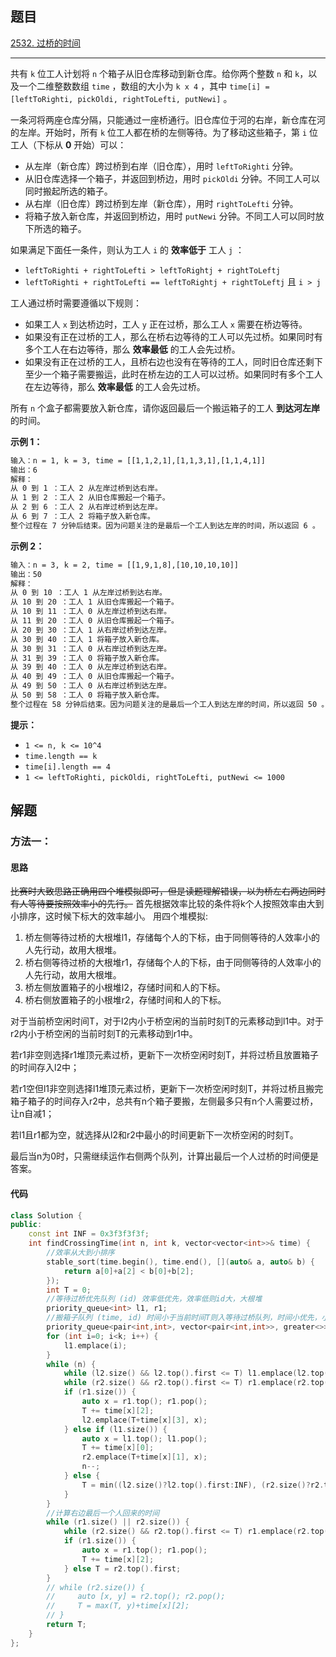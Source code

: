 ## 题目

[2532. 过桥的时间](https://leetcode.cn/problems/time-to-cross-a-bridge/)

---

共有 `k` 位工人计划将 `n` 个箱子从旧仓库移动到新仓库。给你两个整数 `n` 和 `k`，以及一个二维整数数组 `time` ，数组的大小为 `k x 4` ，其中 `time[i] = [leftToRighti, pickOldi, rightToLefti, putNewi]` 。

一条河将两座仓库分隔，只能通过一座桥通行。旧仓库位于河的右岸，新仓库在河的左岸。开始时，所有 `k` 位工人都在桥的左侧等待。为了移动这些箱子，第 `i` 位工人（下标从 **0** 开始）可以：

-   从左岸（新仓库）跨过桥到右岸（旧仓库），用时 `leftToRighti` 分钟。
-   从旧仓库选择一个箱子，并返回到桥边，用时 `pickOldi` 分钟。不同工人可以同时搬起所选的箱子。
-   从右岸（旧仓库）跨过桥到左岸（新仓库），用时 `rightToLefti` 分钟。
-   将箱子放入新仓库，并返回到桥边，用时 `putNewi` 分钟。不同工人可以同时放下所选的箱子。

如果满足下面任一条件，则认为工人 `i` 的 **效率低于** 工人 `j` ：

-   `leftToRighti + rightToLefti > leftToRightj + rightToLeftj`
-   `leftToRighti + rightToLefti == leftToRightj + rightToLeftj` 且 `i > j`

工人通过桥时需要遵循以下规则：

-   如果工人 `x` 到达桥边时，工人 `y` 正在过桥，那么工人 `x` 需要在桥边等待。
-   如果没有正在过桥的工人，那么在桥右边等待的工人可以先过桥。如果同时有多个工人在右边等待，那么 **效率最低** 的工人会先过桥。
-   如果没有正在过桥的工人，且桥右边也没有在等待的工人，同时旧仓库还剩下至少一个箱子需要搬运，此时在桥左边的工人可以过桥。如果同时有多个工人在左边等待，那么 **效率最低** 的工人会先过桥。

所有 `n` 个盒子都需要放入新仓库，请你返回最后一个搬运箱子的工人 **到达河左岸** 的时间。

  

**示例 1：**

```txt
输入：n = 1, k = 3, time = [[1,1,2,1],[1,1,3,1],[1,1,4,1]]
输出：6
解释：
从 0 到 1 ：工人 2 从左岸过桥到达右岸。
从 1 到 2 ：工人 2 从旧仓库搬起一个箱子。
从 2 到 6 ：工人 2 从右岸过桥到达左岸。
从 6 到 7 ：工人 2 将箱子放入新仓库。
整个过程在 7 分钟后结束。因为问题关注的是最后一个工人到达左岸的时间，所以返回 6 。
```

**示例 2：**

```txt
输入：n = 3, k = 2, time = [[1,9,1,8],[10,10,10,10]]
输出：50
解释：
从 0 到 10 ：工人 1 从左岸过桥到达右岸。
从 10 到 20 ：工人 1 从旧仓库搬起一个箱子。
从 10 到 11 ：工人 0 从左岸过桥到达右岸。
从 11 到 20 ：工人 0 从旧仓库搬起一个箱子。
从 20 到 30 ：工人 1 从右岸过桥到达左岸。
从 30 到 40 ：工人 1 将箱子放入新仓库。
从 30 到 31 ：工人 0 从右岸过桥到达左岸。
从 31 到 39 ：工人 0 将箱子放入新仓库。
从 39 到 40 ：工人 0 从左岸过桥到达右岸。
从 40 到 49 ：工人 0 从旧仓库搬起一个箱子。
从 49 到 50 ：工人 0 从右岸过桥到达左岸。
从 50 到 58 ：工人 0 将箱子放入新仓库。
整个过程在 58 分钟后结束。因为问题关注的是最后一个工人到达左岸的时间，所以返回 50 。
```
  

**提示：**

-   `1 <= n, k <= 10^4`
-   `time.length == k`
-   `time[i].length == 4`
-   `1 <= leftToRighti, pickOldi, rightToLefti, putNewi <= 1000`

  

## 解题

### 方法一：

#### 思路

~~比赛时大致思路正确用四个堆模拟即可，但是读题理解错误，以为桥左右两边同时有人等待要按照效率小的先行。~~
首先根据效率比较的条件将k个人按照效率由大到小排序，这时候下标大的效率越小。
用四个堆模拟:
1. 桥左侧等待过桥的大根堆l1，存储每个人的下标，由于同侧等待的人效率小的人先行动，故用大根堆。
2. 桥右侧等待过桥的大根堆r1，存储每个人的下标，由于同侧等待的人效率小的人先行动，故用大根堆。
3. 桥左侧放置箱子的小根堆l2，存储时间和人的下标。
4. 桥右侧放置箱子的小根堆r2，存储时间和人的下标。

对于当前桥空闲时间T，对于l2内小于桥空闲的当前时刻T的元素移动到l1中。对于r2内小于桥空闲的当前时刻T的元素移动到r1中。

若r1非空则选择r1堆顶元素过桥，更新下一次桥空闲时刻T，并将过桥且放置箱子的时间存入l2中；

若r1空但l1非空则选择l1堆顶元素过桥，更新下一次桥空闲时刻T，并将过桥且搬完箱子箱子的时间存入r2中，总共有n个箱子要搬，左侧最多只有n个人需要过桥，让n自减1；

若l1且r1都为空，就选择从l2和r2中最小的时间更新下一次桥空闲的时刻T。

最后当n为0时，只需继续运作右侧两个队列，计算出最后一个人过桥的时间便是答案。

#### 代码

```cpp
class Solution {
public:
    const int INF = 0x3f3f3f3f;
    int findCrossingTime(int n, int k, vector<vector<int>>& time) {
        //效率从大到小排序
        stable_sort(time.begin(), time.end(), [](auto& a, auto& b) {
            return a[0]+a[2] < b[0]+b[2];
        });
        int T = 0;
        //等待过桥优先队列 (id) 效率低优先，效率低则id大，大根堆
        priority_queue<int> l1, r1;
        //搬箱子队列 (time, id) 时间小于当前时间T则入等待过桥队列，时间小优先，小根堆
        priority_queue<pair<int,int>, vector<pair<int,int>>, greater<>> l2,r2;
        for (int i=0; i<k; i++) {
            l1.emplace(i);
        }
        while (n) {
            while (l2.size() && l2.top().first <= T) l1.emplace(l2.top().second), l2.pop();
            while (r2.size() && r2.top().first <= T) r1.emplace(r2.top().second), r2.pop();
            if (r1.size()) {
                auto x = r1.top(); r1.pop();
                T += time[x][2];
                l2.emplace(T+time[x][3], x);
            } else if (l1.size()) {
                auto x = l1.top(); l1.pop();
                T += time[x][0];
                r2.emplace(T+time[x][1], x);
                n--;
            } else {
                T = min((l2.size()?l2.top().first:INF), (r2.size()?r2.top().first:INF));
            }
        }
        //计算右边最后一个人回来的时间
        while (r1.size() || r2.size()) {
            while (r2.size() && r2.top().first <= T) r1.emplace(r2.top().second), r2.pop();
            if (r1.size()) {
                auto x = r1.top(); r1.pop();
                T += time[x][2];
            } else T = r2.top().first;
        }
        // while (r2.size()) {
        //     auto [x, y] = r2.top(); r2.pop();
        //     T = max(T, y)+time[x][2];
        // }
        return T;
    }
};
```
